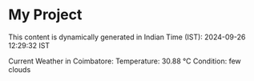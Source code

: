 # My Project

This content is dynamically generated in Indian Time (IST): 2024-09-26 12:29:32 IST


Current Weather in Coimbatore:
Temperature: 30.88 °C
Condition: few clouds
